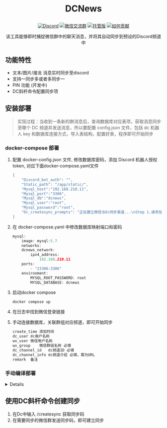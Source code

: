# <p align="center"> DCNews </p>
<p align="center">
  <a href="https://discord.com/invite/cAKzHRhwtZ"><img src="https://img.shields.io/badge/Discord-%E7%A4%BE%E5%8C%BA-blue" target="_blank" alt="Discord"></a>
  <a href="https://github.com/121812/dcnews#dcnews-%E7%A4%BE%E5%8C%BA"><img src="https://img.shields.io/badge/%E5%BE%AE%E4%BF%A1-%E4%BA%A4%E6%B5%81%E7%BE%A4-green" target="_blank" alt="微信交流群"></a>
  <a href="https://dcnews.gitbook.io/ru-he-shi-yong-tuo-guan-ban/xiao-bai-kuai-su-jie-ru-dcnews-tuo-guan-ban"><img src="https://img.shields.io/badge/%E6%89%98%E7%AE%A1%E7%89%88-gitbook-blue" target="_blank" alt="托管版"></a>
  <a href="https://dcnews.gitbook.io/ru-he-shi-yong-tuo-guan-ban/ru-he-wei-xiang-mu-jin-hang-gong-xian"><img src="https://img.shields.io/badge/%E5%A6%82%E4%BD%95%E8%B4%A1%E7%8C%AE-%E6%96%87%E6%A1%A3-green" target="_blank" alt="如何贡献"></a>
</p>
<p align="center"> 该工具能够即时捕捉微信群中的聊天消息，并将其自动同步到预设的Discord频道中 </p>

## 功能特性
* 文本/图片/接龙 消息实时同步至discord
* 支持一同步多或者多同步一
* PIN 功能 (开发中)
* DC斜杆命令配置同步项

## 安装部署
> 实现过程：当收到一条新的群消息后，查询数据库对应表项，获取消息同步至哪个 DC 频道并发送消息，所以要配置 config.json 文件，包括 dc 机器人 key 和数据库连接方式，导入表结构，配置好表，程序即可开始同步
### docker-compose 部署
1. 配置 docker-config.json 文件, 修改数据库密码，添加 Discord 机器人授权 token, 对应下面docker-compose.yaml文件
    ```go
    {
        "Discord_bot_auth": "",
        "Static_path": "/app/static/",
        "Mysql_host":"192.168.210.11",
        "Mysql_port":"3306",
        "Mysql_db":"dcnews",
        "Mysql_user":"root",
        "Mysql_password":"root",
        "Dc_createsync_prompts": "正在建立微信与Dc同步渠道...\nStep 1.请添加微信: \nStep 2.将该微信拉入目标微信群，等待30秒\nStep 3.在目标微信群输入同步码: "
    }
    ```
2. 在 docker-compose.yaml 中修改数据库映射端口和密码
    ```go
    mysql:
        image: mysql:5.7
        networks:
        dcnews_network:
            ipv4_address:
                192.168.210.11
        ports:
            - "23306:3306"
        environment:
            MYSQL_ROOT_PASSWORD: root
            MYSQL_DATABASE: dcnews
    ```

3. 启动docker compose
    ```
    docker compose up
    ```

4. 在日志中找到微信登录链接

5. 手动连接数据库，关联群组对应频道，即可开始同步
    ```go
    create_time	添加时间
    dc_user	dc用户名称
    wx_user	微信用户名称
    wx_group	微信群组名称 必填
    dc_channel_id	dc频道ID 必填
    dc_channel_info	dc频道介绍 必填，需为URL
    remark	备注
    ```

### 手动编译部署 
<details> 

1. 下载依赖包：
    ```shell
    go mod download
    ```
2. 配置文件 
    ```go
    // 打开 config.json 配置 Discord 机器人key，静态文件存放路径，数据库连接方式
    {
    "Discord_bot_auth": "",
    "Static_path": "",
    "Mysql_host":"",
    "Mysql_port":"",
    "Mysql_db":"",
    "Mysql_user":"",
    "Mysql_password":"",
    "Dc_createsync_prompts": "正在建立微信与Dc同步渠道...\nStep 1.请添加微信 \nStep 2.将该微信拉入目标微信群，等待30秒\nStep 3.在目标微信群输入同步码: "
    }
    ```
3. 导入表结构
    ```
    mysql -u -p
    source dc_wx_association_table.sql
    ```

4. 构建项目：
    ```shell
    go build
    ```
5. 运行项目:
    ```
    chmod 744 ./dcnews
    ./dcnews
    ```
6. 项目日志：
    ```shell
    logfile.log
    ```
7. 通过数据库关联群组对应频道
    ```
    create_time	添加时间
    dc_user	dc用户名称
    wx_user	微信用户名称
    wx_group	微信群组名称 必填
    dc_channel_id	dc频道ID 必填
    dc_channel_info	dc频道介绍 必填，需为URL
    remark	备注
    ```
</details>

## 使用DC斜杆命令创建同步
1. 在Dc中输入 /createsync 获取同步码
2. 在需要同步的微信群发送同步码，即可建立同步

